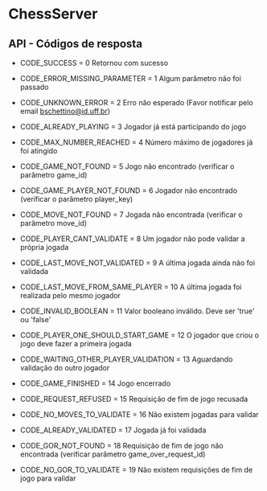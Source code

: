 ChessServer
=======
API - Códigos de resposta
-----------

* CODE_SUCCESS = 0
    Retornou com sucesso

* CODE_ERROR_MISSING_PARAMETER = 1
    Algum parâmetro não foi passado

* CODE_UNKNOWN_ERROR = 2
    Erro não esperado (Favor notificar pelo email bschettino@id.uff.br)

* CODE_ALREADY_PLAYING = 3
    Jogador já está participando do jogo

* CODE_MAX_NUMBER_REACHED = 4
    Número máximo de jogadores já foi atingido

* CODE_GAME_NOT_FOUND = 5
    Jogo não encontrado (verificar o parâmetro game_id)

* CODE_GAME_PLAYER_NOT_FOUND = 6
    Jogador não encontrado (verificar o parâmetro player_key)

* CODE_MOVE_NOT_FOUND = 7
    Jogada não encontrada (verificar o parâmetro move_id)

* CODE_PLAYER_CANT_VALIDATE = 8
    Um jogador não pode validar a própria jogada

* CODE_LAST_MOVE_NOT_VALIDATED = 9
    A última jogada ainda não foi validada

* CODE_LAST_MOVE_FROM_SAME_PLAYER = 10
    A última jogada foi realizada pelo mesmo jogador

* CODE_INVALID_BOOLEAN = 11
    Valor booleano inválido. Deve ser 'true' ou 'false'

* CODE_PLAYER_ONE_SHOULD_START_GAME = 12
    O jogador que criou o jogo deve fazer a primeira jogada

* CODE_WAITING_OTHER_PLAYER_VALIDATION = 13
    Aguardando validação do outro jogador

* CODE_GAME_FINISHED = 14
    Jogo encerrado

* CODE_REQUEST_REFUSED = 15
    Requisição de fim de jogo recusada

* CODE_NO_MOVES_TO_VALIDATE = 16
    Não existem jogadas para validar

* CODE_ALREADY_VALIDATED = 17
    Jogada já foi validada

* CODE_GOR_NOT_FOUND = 18
    Requisição de fim de jogo não encontrada (verificar parâmetro game_over_request_id)

* CODE_NO_GOR_TO_VALIDATE = 19
    Não existem requisições de fim de jogo para validar




